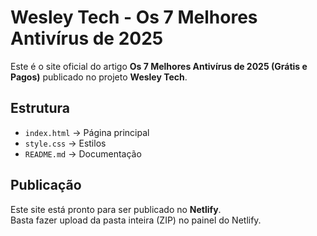 # Wesley Tech - Os 7 Melhores Antivírus de 2025

Este é o site oficial do artigo **Os 7 Melhores Antivírus de 2025 (Grátis e Pagos)** publicado no projeto **Wesley Tech**.

## Estrutura
- `index.html` → Página principal
- `style.css` → Estilos
- `README.md` → Documentação

## Publicação
Este site está pronto para ser publicado no **Netlify**.  
Basta fazer upload da pasta inteira (ZIP) no painel do Netlify.
